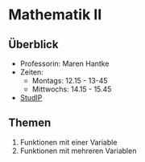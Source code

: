 # Mathematik II

## Überblick

- Professorin: Maren Hantke
- Zeiten:
	- Montags: 12.15 - 13-45
	- Mittwochs: 14.15 - 15.45
-  [StudIP](https://studip.uni-halle.de/dispatch.php/course/details?sem_id=7e2c18c237b3a6fef0031032bf5115e3)

## Themen

1. Funktionen mit einer Variable
2. Funktionen mit mehreren Variablen


